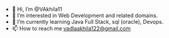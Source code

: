 - 👋 Hi, I’m @VAkhila11
- 👀 I’m interested in Web Development and related domains.
- 🌱 I’m currently learning Java Full Stack, sql (oracle), Devops.
- 📫 How to reach me vadlaakhila122@gmail.com 
  


<!---
VAkhila11/VAkhila11 is a ✨ special ✨ repository because its `README.md` (this file) appears on your GitHub profile.
You can click the Preview link to take a look at your changes.
--->
